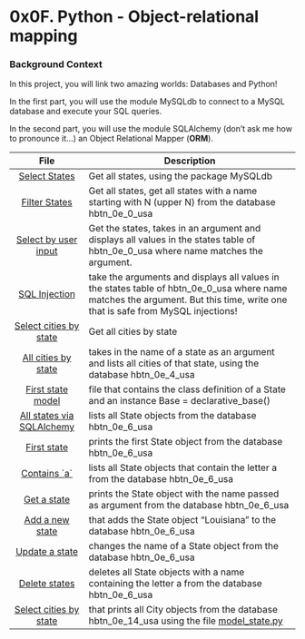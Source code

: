 # 0x0F. Python - Object-relational mapping

### Background Context

In this project, you will link two amazing worlds: Databases and Python!

In the first part, you will use the module MySQLdb to connect to a MySQL database and execute your SQL queries.

In the second part, you will use the module SQLAlchemy (don’t ask me how to pronounce it…) an Object Relational Mapper (**ORM**). 


| File | Description |
|:----:|-------------|
| [Select States](0-select_states.py)| Get all states, using the package MySQLdb |
| [Filter States](1-filter_states.py)| Get all states, get all states with a name starting with N (upper N) from the database hbtn_0e_0_usa |
| [Select by user input](2-my_filter_states.py)| Get the states, takes in an argument and displays all values in the states table of hbtn_0e_0_usa where name matches the argument. |
| [SQL Injection](3-my_safe_filter_states.py)| take the arguments and displays all values in the states table of hbtn_0e_0_usa where name matches the argument. But this time, write one that is safe from MySQL injections! |
| [Select cities by state](4-cities_by_state.py)| Get all cities by state |
| [All cities by state](5-filter_cities.py)| takes in the name of a state as an argument and lists all cities of that state, using the database hbtn_0e_4_usa |
| [First state model](model_state.py)| file that contains the class definition of a State and an instance Base = declarative_base() |
| [All states via SQLAlchemy](7-model_state_fetch_all.py)| lists all State objects from the database hbtn_0e_6_usa |
| [First state](8-model_state_fetch_first.py)| prints the first State object from the database hbtn_0e_6_usa |
| [Contains \`a\`](9-model_state_filter_a.py)| lists all State objects that contain the letter a from the database hbtn_0e_6_usa |
| [Get a state](10-model_state_my_get.py)| prints the State object with the name passed as argument from the database hbtn_0e_6_usa |
| [Add a new state](11-model_state_insert.py)| that adds the State object “Louisiana” to the database hbtn_0e_6_usa |
| [Update a state](12-model_state_update_id_2.py)| changes the name of a State object from the database hbtn_0e_6_usa |
| [Delete states](13-model_state_delete_a.py)| deletes all State objects with a name containing the letter a from the database hbtn_0e_6_usa |
| [Select cities by state](14-model_city_fetch_by_state.py)| that prints all City objects from the database hbtn_0e_14_usa using the file [model_state.py](model_state.py) |



